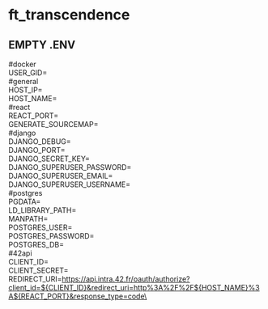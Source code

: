 # ft_transcendence


## EMPTY .ENV  
#docker\
USER_GID=\
#general\
HOST_IP=\
HOST_NAME=\
#react\
REACT_PORT=\
GENERATE_SOURCEMAP=\
#django\
DJANGO_DEBUG=\
DJANGO_PORT=\
DJANGO_SECRET_KEY=\
DJANGO_SUPERUSER_PASSWORD=\
DJANGO_SUPERUSER_EMAIL=\
DJANGO_SUPERUSER_USERNAME=\
#postgres\
PGDATA=\
LD_LIBRARY_PATH=\
MANPATH=\
POSTGRES_USER=\
POSTGRES_PASSWORD=\
POSTGRES_DB=\
#42api\
CLIENT_ID=\
CLIENT_SECRET=\
REDIRECT_URI=https://api.intra.42.fr/oauth/authorize?client_id=${CLIENT_ID}&redirect_uri=http%3A%2F%2F${HOST_NAME}%3A${REACT_PORT}&response_type=code\
